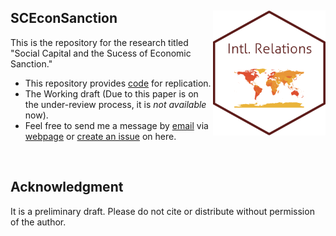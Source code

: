 ## SCEconSanction  <img src="IR.png" width="180" height= "200" align="right" /> <br />  
This is the repository for the research titled "Social Capital and the Sucess of Economic Sanction."
- This repository provides [code](https://github.com/pherephobia/SCEconSanction/blob/main/Command_Files/Econ_social_captial.R) for replication.
- The Working draft (Due to this paper is on the under-review process, it is *not available* now<!--[pdf](https://github.com/pherephobia/SCEconSanction/blob/main/Documents/HurKimParkWhangv210201.pdf)-->).
- Feel free to send me a message by [email](sp23@email.sc.edu) via [webpage](shpark.netlify.app) or [create an issue](https://github.com/pherephobia/Authoritarian.Welfare/issues) on here. 
<br />

## Acknowledgment
It is a preliminary draft. Please do not cite or distribute without permission of the author.
